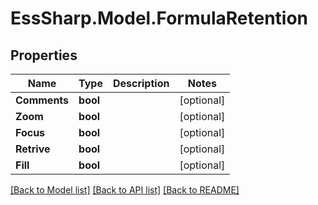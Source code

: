 # EssSharp.Model.FormulaRetention

## Properties

Name | Type | Description | Notes
------------ | ------------- | ------------- | -------------
**Comments** | **bool** |  | [optional] 
**Zoom** | **bool** |  | [optional] 
**Focus** | **bool** |  | [optional] 
**Retrive** | **bool** |  | [optional] 
**Fill** | **bool** |  | [optional] 

[[Back to Model list]](../README.md#documentation-for-models) [[Back to API list]](../README.md#documentation-for-api-endpoints) [[Back to README]](../README.md)


